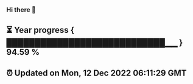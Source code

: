 ### Hi there 👋
⏳ Year progress { ████████████████████████████▁▁ } 94.59 %
---
⏰ Updated on Mon, 12 Dec 2022 06:11:29 GMT
---
